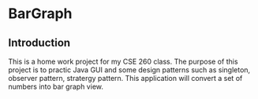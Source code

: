 <h1>BarGraph</h1>
<h2>Introduction</h2>
<p>This is a home work project for my CSE 260 class. The purpose of this project is to practic Java GUI and some design patterns such as singleton, observer pattern, stratergy pattern. This application will convert a set of numbers into bar graph view.</p>

